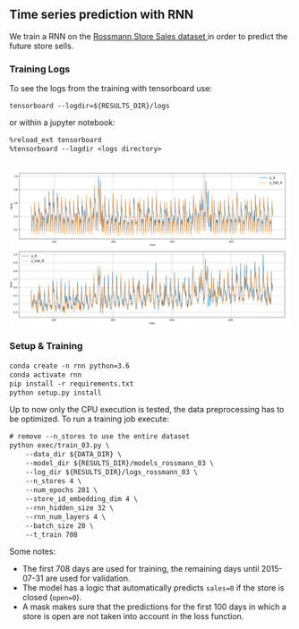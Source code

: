 ## Time series prediction with RNN 

We train a RNN on the [Rossmann Store Sales dataset
](https://www.kaggle.com/c/rossmann-store-sales)
in order to predict the future store sells.

### Training Logs
To see the logs from the training with tensorboard use:  
```shell script
tensorboard --logdir=${RESULTS_DIR}/logs
```
or within a jupyter notebook:
```
%reload_ext tensorboard
%tensorboard --logdir <logs directory>
```
<br> 
<img width="800" alt="teaser" src="figures/rnn_01.png">
<img width="800" alt="teaser" src="figures/rnn_02.png">

### Setup & Training
```shell script
conda create -n rnn python=3.6
conda activate rnn
pip install -r requirements.txt
python setup.py install
```
Up to now only the CPU execution is tested, the data preprocessing 
has to be optimized. To run a training job execute:
```shell script
# remove --n_stores to use the entire dataset
python exec/train_03.py \
    --data_dir ${DATA_DIR} \
    --model_dir ${RESULTS_DIR}/models_rossmann_03 \
    --log_dir ${RESULTS_DIR}/logs_rossmann_03 \
    --n_stores 4 \
    --num_epochs 201 \
    --store_id_embedding_dim 4 \
    --rnn_hidden_size 32 \
    --rnn_num_layers 4 \
    --batch_size 20 \
    --t_train 708

```
Some notes:  
- The first 708 days are used for training, the remaining days 
until 2015-07-31 are used for validation. 
- The model has a logic that automatically predicts `sales=0` if the 
store is closed (`open=0`).
- A mask makes sure that the predictions for the first 100 days in which
a store is open are not taken into account in the loss function.
